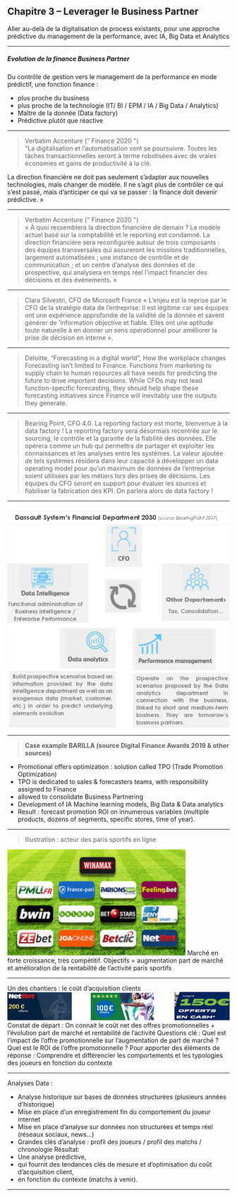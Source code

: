 ## Chapitre 3 – Leverager le Business Partner
Aller au-delà de la digitalisation de process existants, pour une approche prédictive du management de la performance, avec IA, Big Data et Analytics

----

##### Evolution de la finance Business Partner
Du contrôle de gestion vers le management de la performance en mode prédictif, une fonction finance :
- plus proche du business
- plus proche de la technologie (IT/ BI / EPM / IA / Big Data / Analytics)
- Maître de la donnée (Data factory)
- Prédictive plutôt que réactive

----

> Verbatim Accenture (" Finance 2020 ")  
“La digitalisation et l’automatisation vont se poursuivre. Toutes les tâches transactionnelles seront à terme robotisées avec de vraies économies et gains de productivité à la clé. 

La direction financière ne doit pas seulement s’adapter aux nouvelles technologies, mais changer de modèle. Il ne s’agit plus de contrôler ce qui s’est passé, mais d’anticiper ce qui va se passer : la finance doit devenir prédictive. » 

----

> Verbatim Accenture (" Finance 2020 ")  
 « À quoi ressemblera la direction financière de demain ?
Le modèle actuel basé sur la comptabilité et le reporting est condamné. La direction financière sera reconfigurée autour de trois composants : des équipes transversales qui assureront les missions traditionnelles, largement automatisées ; une instance de contrôle et de communication ; et un centre d’analyse des données et de prospective, qui analysera en temps réel l’impact financier des décisions et des événements. »

----

> Clara Silvestri, CFO de Microsoft France
« L’enjeu est la reprise par le CFO de la stratégie data de l’entreprise. Il est légitime car ses équipes ont une expérience approfondie de la validité de la donnée et savent générer de ’information objective et fiable. Elles ont une aptitude toute naturelle à en donner un sens opérationnel pour améliorer la prise de décision en interne ».     

----

> Deloitte, “Forecasting in a digital world", How the workplace changes 
Forecasting isn’t limited to Finance. Functions from marketing to supply chain to human resources all have needs for predicting the future to drive important decisions. While CFOs may not lead function-specific forecasting, they should help shape these forecasting initiatives since Finance will inevitably use the outputs they generate. 

----

> Bearing Point, CFO 4.0. La reporting factory est morte, bienvenue à la data factory !
La reporting factory sera désormais recentrée sur le sourcing, le contrôle et la garantie de la fiabilité des données. Elle opérera comme un hub qui permettra de partager et exploiter les connaissances et les analyses entre les systèmes. La valeur ajoutée de tels systèmes résidera dans leur capacité à développer un data operating model pour qu’un maximum de données de l’entreprise soient utilisées par les métiers lors des prises de décisions. Les équipes du CFO seront en support pour évaluer les sources et fiabiliser la fabrication des KPI. On parlera alors de data factory !

----

<img src="images/dassault.png" style="background:none; border:none; box-shadow:none;"/>

----

> **Case example BARILLA (source Digital Finance Awards 2019 & other sources)**     

- Promotional offers optimization : solution called TPO (Trade Promotion Optimization)
- TPO is dedicated to sales & forecasters teams, with responsibility assigned to Finance
- allowed to consolidate Business Partnering
- Development of IA Machine learning models, Big Data & Data analytics
- Result : forecast promotion ROI on innumerous variables (multiple products, dozens of segments, specific stores, time of year).

----

> Illustration : acteur des paris sportifs en ligne 
<img src="images/FDJ1.png" style="background:none; border:none; box-shadow:none;"/>
Marché en forte croissance, très compétitif. 
Objectifs = augmentation part de marché et amélioration de la rentabilité de l’activité paris sportifs

----
Un des chantiers : le coût d’acquisition clients
<img src="images/FDJ2.png" style="background:none; border:none; box-shadow:none;"/>
Constat de départ : 
On connait le coût net des offres promotionnelles + l’évolution part de marché et rentabilité de l’activité
Questions clé : 
Quel est l’impact de l’offre promotionnelle sur l’augmentation de part de marché ?
Quel est le ROI de l’offre promotionnelle ?
Pour apporter des éléments de réponse :
Comprendre et différencier les comportements et les typologies des joueurs en fonction du contexte

----

Analyses Data :
-	Analyse historique sur bases de données structurées (plusieurs années d’historique)
-	Mise en place d’un enregistrement fin du comportement du joueur internet
-	Mise en place d’analyse sur données non structurées et temps réel (réseaux sociaux, news…)
-	Grandes clés d’analyse : profil des joueurs / profil des matchs / chronologie
Résultat: 
-	Une analyse prédictive, 
-	qui fournit des tendances clés de mesure et d’optimisation du coût d’acquisition client,
-	en fonction du contexte (matchs à venir). 

----


